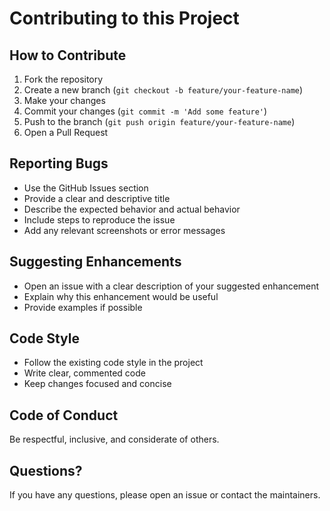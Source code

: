 # Contributing to this Project

## How to Contribute

1. Fork the repository
2. Create a new branch (`git checkout -b feature/your-feature-name`)
3. Make your changes
4. Commit your changes (`git commit -m 'Add some feature'`)
5. Push to the branch (`git push origin feature/your-feature-name`)
6. Open a Pull Request

## Reporting Bugs

- Use the GitHub Issues section
- Provide a clear and descriptive title
- Describe the expected behavior and actual behavior
- Include steps to reproduce the issue
- Add any relevant screenshots or error messages

## Suggesting Enhancements

- Open an issue with a clear description of your suggested enhancement
- Explain why this enhancement would be useful
- Provide examples if possible

## Code Style

- Follow the existing code style in the project
- Write clear, commented code
- Keep changes focused and concise

## Code of Conduct

Be respectful, inclusive, and considerate of others.

## Questions?

If you have any questions, please open an issue or contact the maintainers.
